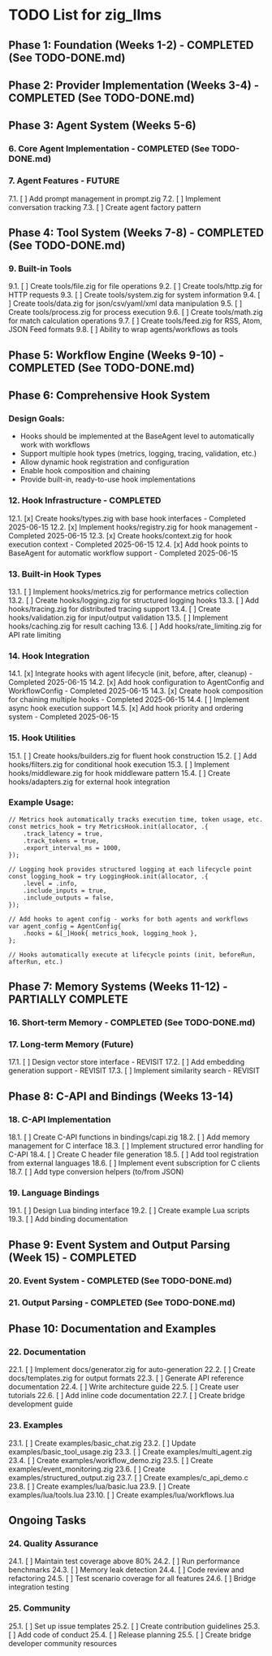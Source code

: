 # TODO List for zig_llms

## Phase 1: Foundation (Weeks 1-2) - COMPLETED (See TODO-DONE.md)

## Phase 2: Provider Implementation (Weeks 3-4) - COMPLETED (See TODO-DONE.md)

## Phase 3: Agent System (Weeks 5-6)

### 6. Core Agent Implementation - COMPLETED (See TODO-DONE.md)

### 7. Agent Features - FUTURE
   7.1. [ ] Add prompt management in prompt.zig
   7.2. [ ] Implement conversation tracking
   7.3. [ ] Create agent factory pattern

## Phase 4: Tool System (Weeks 7-8) - COMPLETED (See TODO-DONE.md)

### 9. Built-in Tools
   9.1. [ ] Create tools/file.zig for file operations
   9.2. [ ] Create tools/http.zig for HTTP requests
   9.3. [ ] Create tools/system.zig for system information
   9.4. [ ] Create tools/data.zig for json/csv/yaml/xml data manipulation
   9.5. [ ] Create tools/process.zig for process execution
   9.6. [ ] Create tools/math.zig for match calculation operations
   9.7. [ ] Create tools/feed.zig for RSS, Atom, JSON Feed formats
   9.8. [ ] Ability to wrap agents/workflows as tools

## Phase 5: Workflow Engine (Weeks 9-10) - COMPLETED (See TODO-DONE.md)

## Phase 6: Comprehensive Hook System

### Design Goals:
   - Hooks should be implemented at the BaseAgent level to automatically work with workflows
   - Support multiple hook types (metrics, logging, tracing, validation, etc.)
   - Allow dynamic hook registration and configuration
   - Enable hook composition and chaining
   - Provide built-in, ready-to-use hook implementations

### 12. Hook Infrastructure - COMPLETED
   12.1. [x] Create hooks/types.zig with base hook interfaces - Completed 2025-06-15
   12.2. [x] Implement hooks/registry.zig for hook management - Completed 2025-06-15
   12.3. [x] Create hooks/context.zig for hook execution context - Completed 2025-06-15
   12.4. [x] Add hook points to BaseAgent for automatic workflow support - Completed 2025-06-15

### 13. Built-in Hook Types
   13.1. [ ] Implement hooks/metrics.zig for performance metrics collection
   13.2. [ ] Create hooks/logging.zig for structured logging hooks
   13.3. [ ] Add hooks/tracing.zig for distributed tracing support
   13.4. [ ] Create hooks/validation.zig for input/output validation
   13.5. [ ] Implement hooks/caching.zig for result caching
   13.6. [ ] Add hooks/rate_limiting.zig for API rate limiting

### 14. Hook Integration
   14.1. [x] Integrate hooks with agent lifecycle (init, before, after, cleanup) - Completed 2025-06-15
   14.2. [x] Add hook configuration to AgentConfig and WorkflowConfig - Completed 2025-06-15
   14.3. [x] Create hook composition for chaining multiple hooks - Completed 2025-06-15
   14.4. [ ] Implement async hook execution support
   14.5. [x] Add hook priority and ordering system - Completed 2025-06-15

### 15. Hook Utilities
   15.1. [ ] Create hooks/builders.zig for fluent hook construction
   15.2. [ ] Add hooks/filters.zig for conditional hook execution
   15.3. [ ] Implement hooks/middleware.zig for hook middleware pattern
   15.4. [ ] Create hooks/adapters.zig for external hook integration

### Example Usage:
```zig
// Metrics hook automatically tracks execution time, token usage, etc.
const metrics_hook = try MetricsHook.init(allocator, .{
    .track_latency = true,
    .track_tokens = true,
    .export_interval_ms = 1000,
});

// Logging hook provides structured logging at each lifecycle point
const logging_hook = try LoggingHook.init(allocator, .{
    .level = .info,
    .include_inputs = true,
    .include_outputs = false,
});

// Add hooks to agent config - works for both agents and workflows
var agent_config = AgentConfig{
    .hooks = &[_]Hook{ metrics_hook, logging_hook },
};

// Hooks automatically execute at lifecycle points (init, beforeRun, afterRun, etc.)
```

## Phase 7: Memory Systems (Weeks 11-12) - PARTIALLY COMPLETE

### 16. Short-term Memory - COMPLETED (See TODO-DONE.md)

### 17. Long-term Memory (Future)
   17.1. [ ] Design vector store interface - REVISIT
   17.2. [ ] Add embedding generation support - REVISIT
   17.3. [ ] Implement similarity search - REVISIT

## Phase 8: C-API and Bindings (Weeks 13-14)

### 18. C-API Implementation
   18.1. [ ] Create C-API functions in bindings/capi.zig
   18.2. [ ] Add memory management for C interface
   18.3. [ ] Implement structured error handling for C-API
   18.4. [ ] Create C header file generation
   18.5. [ ] Add tool registration from external languages
   18.6. [ ] Implement event subscription for C clients
   18.7. [ ] Add type conversion helpers (to/from JSON)

### 19. Language Bindings
   19.1. [ ] Design Lua binding interface
   19.2. [ ] Create example Lua scripts
   19.3. [ ] Add binding documentation

## Phase 9: Event System and Output Parsing (Week 15) - COMPLETED

### 20. Event System - COMPLETED (See TODO-DONE.md)

### 21. Output Parsing - COMPLETED (See TODO-DONE.md)

## Phase 10: Documentation and Examples

### 22. Documentation
   22.1. [ ] Implement docs/generator.zig for auto-generation
   22.2. [ ] Create docs/templates.zig for output formats
   22.3. [ ] Generate API reference documentation
   22.4. [ ] Write architecture guide
   22.5. [ ] Create user tutorials
   22.6. [ ] Add inline code documentation
   22.7. [ ] Create bridge development guide

### 23. Examples
   23.1. [ ] Create examples/basic_chat.zig
   23.2. [ ] Update examples/basic_tool_usage.zig
   23.3. [ ] Create examples/multi_agent.zig
   23.4. [ ] Create examples/workflow_demo.zig
   23.5. [ ] Create examples/event_monitoring.zig
   23.6. [ ] Create examples/structured_output.zig
   23.7. [ ] Create examples/c_api_demo.c
   23.8. [ ] Create examples/lua/basic.lua
   23.9. [ ] Create examples/lua/tools.lua
   23.10. [ ] Create examples/lua/workflows.lua

## Ongoing Tasks

### 24. Quality Assurance
   24.1. [ ] Maintain test coverage above 80%
   24.2. [ ] Run performance benchmarks
   24.3. [ ] Memory leak detection
   24.4. [ ] Code review and refactoring
   24.5. [ ] Test scenario coverage for all features
   24.6. [ ] Bridge integration testing

### 25. Community
   25.1. [ ] Set up issue templates
   25.2. [ ] Create contribution guidelines
   25.3. [ ] Add code of conduct
   25.4. [ ] Release planning
   25.5. [ ] Create bridge developer community resources